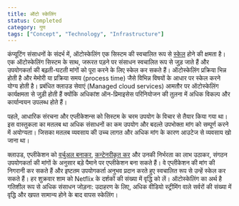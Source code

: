```yaml
---
title: ऑटो स्केलिंग
status: Completed
category: गुण
tags: ["Concept", "Technology", "Infrastructure"]
---
```


कंप्यूटिंग संसाधनों के संदर्भ में, ऑटोस्केलिंग एक सिस्टम की स्वचालित रूप से [स्केल](/scalability/) होने की क्षमता है। एक ऑटोस्केलिंग सिस्टम के साथ, जरूरत पड़ने पर संसाधन स्वचालित रूप से जुड़ जाते हैं और उपयोगकर्ता की बढ़ती-घटती मांगों को पूरा करने के लिए स्केल कर सकते हैं। ऑटोस्केलिंग प्रक्रिया भिन्न होती है और मेमोरी या प्रक्रिया समय (process time) जैसे विभिन्न विषयों के आधार पर स्केल करने योग्य होती है। प्रबंधित क्लाउड सेवाएं (Managed cloud services) आमतौर पर ऑटोस्केलिंग कार्यक्षमता से जुड़ी होती हैं क्योंकि अधिकांश ऑन-प्रिमाइसेस परिनियोजन की तुलना में अधिक विकल्प और कार्यान्वयन उपलब्ध होते हैं।

पहले, आधारिक संरचना और एप्लीकेशन्स को सिस्टम के चरम उपयोग के विचार से तैयार किया गया था। इस वास्तुकला का मतलब था अधिक संसाधनों का कम उपयोग और  बदल्ते उपभोक्ता मांग को सम्पूर्ण करने में अयोग्यता। जिसका मतलब व्यवसाय की उच्च लागत और अधिक मांग के कारण आउटेज से व्यवसाय खो जाना था।

क्लाउड, एप्लीकेशन को [वर्चुअल बनाकर](/virtualization/), [कन्टेनरीकृत कर](/hi/containerization/) और उनकी निर्भरता का लाभ उठाकर, संगठन उपयोगकर्ता की मांगों के अनुसार बड़े पैमाने पर एप्लीकेशन बना सकते हैं। वे एप्लीकेशन की मांग की निगरानी कर सकते हैं और इष्टतम उपयोगकर्ता अनुभव प्रदान करते हुए स्वचालित रूप से उन्हें स्केल कर सकते हैं। हर शुक्रवार शाम को Netflix के दर्शकों की संख्या में वृद्धि को लें। ऑटोस्केलिंग का अर्थ है गतिशील रूप से अधिक संसाधन जोड़ना: उदाहरण के लिए, अधिक वीडियो स्ट्रीमिंग वाले सर्वरों की संख्या में वृद्धि और खपत सामान्य होने के बाद वापस स्केलिंग।
